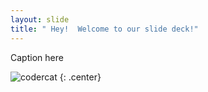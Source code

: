 ```yaml
---
layout: slide
title: " Hey!  Welcome to our slide deck!"
---
```


Caption here

![codercat](https://octodex.github.com/images/codercat.jpg)
{: .center}
